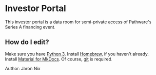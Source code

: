 # Investor Portal
This investor portal is a data room for semi-private access of Pathware's Series A financing event.

## How do I edit?
Make sure you have [Python 3](https://docs.python-guide.org/starting/install3/osx/).
Install [Homebrew](https://brew.sh), if you haven't already.
Install [Material for MkDocs](https://squidfunk.github.io/mkdocs-material/getting-started/).
Of course, [git](https://medium.com/@brlewis/start-using-gitlab-on-osx-52be5243fcc) is required.

Author: Jaron Nix
